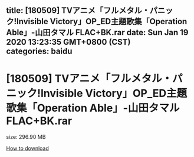 
title: [180509] TVアニメ「フルメタル・パニック!Invisible Victory」OP_ED主題歌集「Operation Able」-山田タマル FLAC+BK.rar
date: Sun Jan 19 2020 13:23:35 GMT+0800 (CST)    
categories: baidu
---

# [180509] TVアニメ「フルメタル・パニック!Invisible Victory」OP_ED主題歌集「Operation Able」-山田タマル FLAC+BK.rar
size: 296.90 MB
 
 

[How to download](https://bpcam.bemobtrk.com/go/2ceec3aa-1ca2-46d6-b9ff-aaa5c184517c?jno=576)